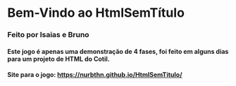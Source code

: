 # Bem-Vindo ao HtmlSemTítulo

### Feito por Isaias e Bruno

#### Este jogo é apenas uma demonstração de 4 fases, foi feito em alguns dias para um projeto de HTML do Cotil.

#### Site para o jogo: https://nurbthn.github.io/HtmlSemTitulo/
